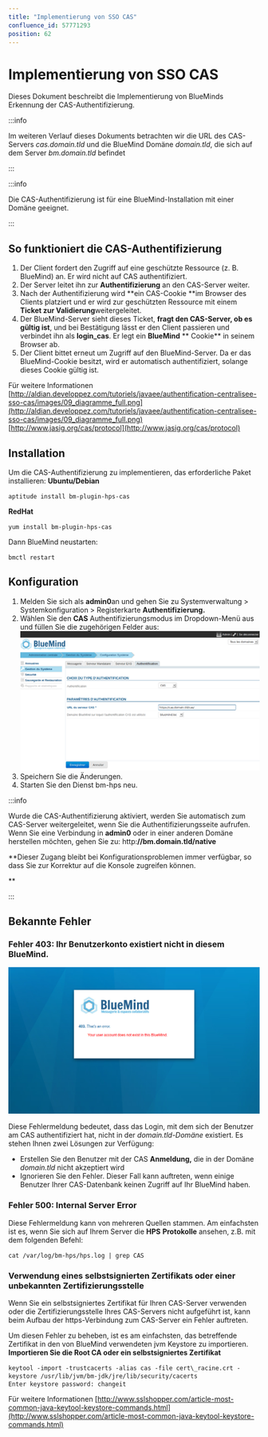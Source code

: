 ```yaml
---
title: "Implementierung von SSO CAS"
confluence_id: 57771293
position: 62
---
```

# Implementierung von SSO CAS


Dieses Dokument beschreibt die Implementierung von BlueMinds Erkennung der CAS-Authentifizierung.


:::info

Im weiteren Verlauf dieses Dokuments betrachten wir die URL des CAS-Servers *cas.domain.tld* und die BlueMind Domäne *domain.tld*, die sich auf dem Server *bm.domain.tld* befindet

:::


:::info

Die CAS-Authentifizierung ist für eine BlueMind-Installation mit einer Domäne geeignet.

:::


## So funktioniert die CAS-Authentifizierung

1. Der Client fordert den Zugriff auf eine geschützte Ressource (z. B. BlueMind) an. Er wird nicht auf CAS authentifiziert.
2. Der Server leitet ihn zur **Authentifizierung** an den CAS-Server weiter.
3. Nach der Authentifizierung wird **ein CAS-Cookie **im Browser des Clients platziert und er wird zur geschützten Ressource mit einem **Ticket zur Validierung**weitergeleitet.
4. Der BlueMind-Server sieht dieses Ticket, **fragt den CAS-Server, ob es gültig ist**, und bei Bestätigung lässt er den Client passieren und verbindet ihn als **login_cas**. Er legt ein **BlueMind** ** Cookie** in seinem Browser ab.
5. Der Client bittet erneut um Zugriff auf den BlueMind-Server. Da er das BlueMind-Cookie besitzt, wird er automatisch authentifiziert, solange dieses Cookie gültig ist.

Für weitere Informationen
[http://aldian.developpez.com/tutoriels/javaee/authentification-centralisee-sso-cas/images/09_diagramme_full.png](http://aldian.developpez.com/tutoriels/javaee/authentification-centralisee-sso-cas/images/09_diagramme_full.png) 
 [http://www.jasig.org/cas/protocol](http://www.jasig.org/cas/protocol)

## Installation

Um die CAS-Authentifizierung zu implementieren, das erforderliche Paket installieren:
**Ubuntu/Debian**

```
aptitude install bm-plugin-hps-cas
```

**RedHat**

```
yum install bm-plugin-hps-cas
```


Dann BlueMind neustarten:


```
bmctl restart
```


## Konfiguration

1. Melden Sie sich als **admin0**an und gehen Sie zu Systemverwaltung > Systemkonfiguration > Registerkarte  **Authentifizierung.**
2. Wählen Sie den **CAS** Authentifizierungsmodus im Dropdown-Menü aus und füllen Sie die zugehörigen Felder aus: ![](../../../../attachments/57771293/57771298.png)
3. Speichern Sie die Änderungen.
4. Starten Sie den Dienst bm-hps neu.


:::info

Wurde die CAS-Authentifizierung aktiviert, werden Sie automatisch zum CAS-Server weitergeleitet, wenn Sie die Authentifizierungsseite aufrufen. Wenn Sie eine Verbindung in **admin0** oder in einer anderen Domäne herstellen möchten, gehen Sie zu: http:**//bm.domain.tld/native**

**Dieser Zugang bleibt bei Konfigurationsproblemen immer verfügbar, so dass Sie zur Korrektur auf die Konsole zugreifen können.


 **

:::

## Bekannte Fehler

### Fehler 403: Ihr Benutzerkonto existiert nicht in diesem BlueMind.

![](../../../../attachments/57771293/57771296.png)

Diese Fehlermeldung bedeutet, dass das Login, mit dem sich der Benutzer am CAS authentifiziert hat, nicht in der *domain.tld-Domäne* existiert. Es stehen Ihnen zwei Lösungen zur Verfügung:

- Erstellen Sie den Benutzer mit der CAS **Anmeldung,** die in der Domäne *domain.tld* nicht akzeptiert wird
- Ignorieren Sie den Fehler. Dieser Fall kann auftreten, wenn einige Benutzer Ihrer CAS-Datenbank keinen Zugriff auf Ihr BlueMind haben.


### Fehler 500: Internal Server Error

Diese Fehlermeldung kann von mehreren Quellen stammen. Am einfachsten ist es, wenn Sie sich auf Ihrem Server die **HPS** **Protokolle** ansehen, z.B. mit dem folgenden Befehl:


```
cat /var/log/bm-hps/hps.log | grep CAS
```


### Verwendung eines selbstsignierten Zertifikats oder einer unbekannten Zertifizierungsstelle

Wenn Sie ein selbstsigniertes Zertifikat für Ihren CAS-Server verwenden oder die Zertifizierungsstelle Ihres CAS-Servers nicht aufgeführt ist, kann beim Aufbau der https-Verbindung zum CAS-Server ein Fehler auftreten.

Um diesen Fehler zu beheben, ist es am einfachsten, das betreffende Zertifikat in den von BlueMind verwendeten jvm Keystore zu importieren.
**Importieren Sie die Root CA oder ein selbstsigniertes Zertifikat**

```
keytool -import -trustcacerts -alias cas -file cert\_racine.crt -keystore /usr/lib/jvm/bm-jdk/jre/lib/security/cacerts
Enter keystore password: changeit
```

Für weitere Informationen
[http://www.sslshopper.com/article-most-common-java-keytool-keystore-commands.html](http://www.sslshopper.com/article-most-common-java-keytool-keystore-commands.html)



